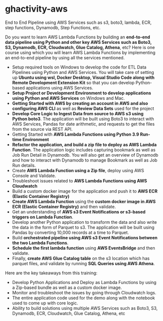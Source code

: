 # ghactivity-aws
End to End Pipeline using AWS Services such as s3, boto3, lambda, ECR, step functions, Dynamodb, Step Functions, etc.

Do you want to learn AWS Lambda Functions by building an **end-to-end data pipeline using Python and other key AWS Services such as Boto3, S3, Dynamodb, ECR, Cloudwatch, Glue Catalog, Athena**, etc? Here is one course using which you will learn AWS Lambda Functions by implementing an end-to-end pipeline by using all the services mentioned.

* Setup required tools on Windows to develop the code for ETL Data Pipelines using Python and AWS Services. You will take care of setting up **Ubuntu using wsl, Docker Desktop, Visual Studio Code along with Remote Development Extension Kit** so that you can develop Python-based applications using AWS Services.
* **Setup Project or Development Environment to develop applications using Python and AWS Services** on Windows and Mac.
* **Getting Started with AWS by creating an account in AWS and also configuring AWS CLI** as well as **Review Data Sets** used for the project
* **Develop Core Logic to Ingest Data from source to AWS s3 using Python boto3**. The application will be built using Boto3 to interact with AWS Services, Pandas for date arithmetic, and requests to get the files from the source via REST API.
* Getting Started with **AWS Lambda Functions using Python 3.9 Run-time Environment**
* **Refactor the application, and build a zip file to deploy as AWS Lambda Function**. The application logic includes capturing bookmark as well as Job Run Detail in Dynamodb. You will also get an overview of Dynamodb and how to interact with Dynamodb to manage Bookmark as well as Job Run details.
* Create **AWS Lambda Function using a Zip file**, deploy using AWS Console and Validate.
* Troubleshoot issues related to **AWS Lambda Functions using AWS Cloudwatch**
* Build a custom docker image for the application and push it to **AWS ECR (Elastic Container Registry)**
* **Create AWS Lambda Function** using the **custom docker image in AWS ECR (Elastic Container Registry)** and then validate.
* Get an understanding of **AWS s3 Event Notifications or s3-based triggers on Lambda Function**.
* Develop another Python application to transform the data and also write the data in the form of Parquet to s3. The application will be built using Pandas by converting 10,000 records at a time to Parquet.
* Build **orchestrated pipeline using AWS s3 Event Notifications between the two Lambda Functions**.
* **Schedule the first lambda function** using **AWS EventsBridge** and then validate.
* Finally, **create AWS Glue Catalog table** on the s3 location which has parquet files, and validate by running **SQL Queries using AWS Athena**.

Here are the key takeaways from this training:
* Develop Python Applications and Deploy as Lambda Functions by using a Zip-based bundle as well as a custom docker image.
* Monitor and troubleshoot the issues by going through Cloudwatch logs.
* The entire application code used for the demo along with the notebook used to come up with core logic.
* Ability to build solutions using multiple AWS Services such as Boto3, S3, Dynamodb, ECR, Cloudwatch, Glue Catalog, Athena, etc
